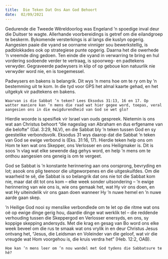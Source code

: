 ```yaml
---
title:  Die Teken Dat Ons Aan God Behoort
date:  02/09/2021
---
```


Gedurende die Tweede Wêreldoorlog was Engeland ’n spoedige inval deur die Duitser te wagte. Allerhande voorbereidings is getref om die eilandgroep te beskerm. Bykomende versterkings is al langs die kuslyn opgerig. Aangesien paaie die vyand se oorname vinniger sou bewerkstellig, is padblokkades ook op strategiese punte opgerig. Daarna het die owerhede ’n vreemde ding gedoen. Ten einde die vyand in verwarring te bring en hul vordering sodoende verder te vertraag, is spoorweg- en padtekens verwyder. Gegraveerde padwysers in klip of op geboue kon natuurlik nie verwyder word nie, en is toegemessel.

Padwysers en bakens is belangrik. Dit wys ’n mens hoe om te ry om by ’n bestemming uit te kom. In die tyd voor GPS het almal kaarte gehad, en het uitgekyk vir padtekens en bakens.

`Waarvan is die Sabbat ’n teken? Lees Eksodus 31:13, 16 en 17. Op watter maniere kan ’n mens die raad wat hier gegee word, toepas, veral aangesien ons in die ewigdurendheid van God se wet glo?`

Hierdie woorde is spesifiek vir Israel van ouds gespreek. Nietemin is ons wat aan Christus behoort “die nageslag van Abraham en dus erfgename van die belofte” (Gal. 3:29, NLV), en die Sabbat bly ’n teken tussen God en sy geestelike verbondsvolk. Eksodus 31 wys daarop dat die Sabbat ’n teken van God se ewige verbond is (Eks. 31:16, 17). Hierdie teken help ons om Hom te ken wat ons Skepper, ons Verlosser en ons Heiligmaker is. Dit is soos ’n vlag wat elke sewende dag gehys word, en help ’n mens om te onthou aangesien ons geneig is om te vergeet.

God se Sabbat is ’n konstante herinnering aan ons oorsprong, bevryding en lot; asook ons plig teenoor die uitgeworpenes en die uitgeskuifdes. Om die waarheid te sê, die Sabbat is so belangrik dat ons nie tot die Sabbat kom nie, maar dat dit tot ons kom – elke week sonder uitsondering – ’n ewige herinnering van wie ons is, wie ons gemaak het, wat Hy vir ons doen, en wat Hy uiteindelik vir ons gaan doen wanneer Hy ’n nuwe hemel en ’n nuwe aarde gaan skep.

’n Heilige God nooi sy menslike verbondlede om te let op die ritme wat ons oë op ewige dinge gerig hou, daardie dinge wat werklik tel – die reddende verhouding tussen die Skeppergod en Verlosser enersyds, en ons, sy koppige skepping andersyds. Met die krag en gesag van Bo word ons elke week beveel om die rus te smaak wat ons vrylik in en deur Christus Jesus ontvang het, “Jesus, die Leidsman en Voleinder van die geloof, wat vir die vreugde wat Hom voorgehou is, die kruis verdra het” (Heb. 12:2, OAB).

`Hoe kan ’n mens leer om ’n nou wandel met God tydens die Sabbatsure te hê?`